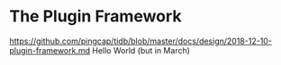 # The Plugin Framework

https://github.com/pingcap/tidb/blob/master/docs/design/2018-12-10-plugin-framework.md
Hello World (but in March)
